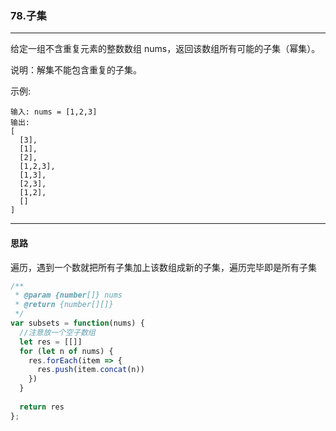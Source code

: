 ### 78.子集

---

给定一组不含重复元素的整数数组 nums，返回该数组所有可能的子集（幂集）。

说明：解集不能包含重复的子集。

示例:
```
输入: nums = [1,2,3]
输出:
[
  [3],
  [1],
  [2],
  [1,2,3],
  [1,3],
  [2,3],
  [1,2],
  []
]
```
---

#### 思路

遍历，遇到一个数就把所有子集加上该数组成新的子集，遍历完毕即是所有子集

``` js
/**
 * @param {number[]} nums
 * @return {number[][]}
 */
var subsets = function(nums) {
  //注意放一个空子数组
  let res = [[]]
  for (let n of nums) {
    res.forEach(item => {
      res.push(item.concat(n))
    })
  }
  
  return res
};
```
